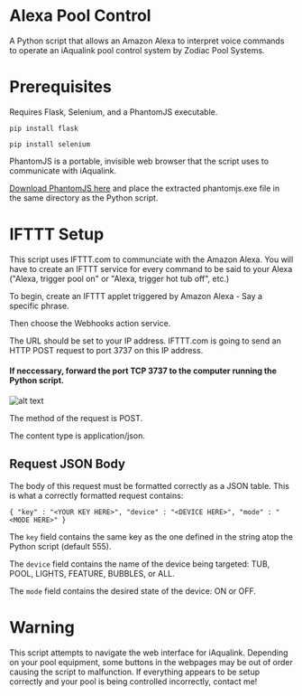 # Alexa Pool Control

A Python script that allows an Amazon Alexa to interpret voice commands to operate an iAqualink pool control system by Zodiac Pool Systems.

# Prerequisites

Requires Flask, Selenium, and a PhantomJS executable.

`pip install flask`

`pip install selenium`

PhantomJS is a portable, invisible web browser that the script uses to communicate with iAqualink.

[Download PhantomJS here](http://phantomjs.org/download.html) and place the extracted phantomjs.exe file in the same directory as the Python script.

# IFTTT Setup

This script uses IFTTT.com to communciate with the Amazon Alexa. You will have to create an IFTTT service for every command to be said to your Alexa ("Alexa, trigger pool on" or "Alexa, trigger hot tub off", etc.)

To begin, create an IFTTT applet triggered by Amazon Alexa - Say a specific phrase.

Then choose the Webhooks action service. 

The URL should be set to your IP address. IFTTT.com is going to send an HTTP POST request to port 3737 on this IP address.

#### If neccessary, forward the port TCP 3737 to the computer running the Python script.

![alt text](http://i.imgur.com/v0o4PFB.png "IFTTT Webhooks service details")

The method of the request is POST.

The content type is application/json.

## Request JSON Body

The body of this request must be formatted correctly as a JSON table. This is what a correctly formatted request contains:

`{ "key" : "<YOUR KEY HERE>", "device" : "<DEVICE HERE>", "mode" : "<MODE HERE>" }`

The `key` field contains the same key as the one defined in the string atop the Python script (default 555).

The `device` field contains the name of the device being targeted: TUB, POOL, LIGHTS, FEATURE, BUBBLES, or ALL.

The `mode` field contains the desired state of the device: ON or OFF.

# Warning

This script attempts to navigate the web interface for iAqualink. Depending on your pool equipment, some buttons in the webpages may be out of order causing the script to malfunction. 
If everything appears to be setup correctly and your pool is being controlled incorrectly, contact me!
